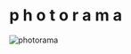 p h o t o r a m a 
====================

![photorama](https://raw.githubusercontent.com/sunbliss/photorama/gh-pages/photorama_thumb.gif)

